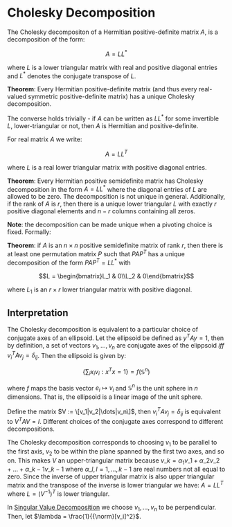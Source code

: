 # Cholesky Decomposition

The Cholesky decompositon of a Hermitian positive-definite matrix $A$, is a decomposition of the form:

$$A = LL^{*}$$

where $L$ is a lower triangular matrix with real and positive diagonal entries and $L^{*}$ denotes the conjugate transpose of $L$.

**Theorem**: Every Hermitian positive-definite matrix (and thus every real-valued symmetric positive-definite matrix) has a unique Cholesky decomposition.

The converse holds trivially - if $A$ can be written as $LL^{*}$ for some invertible $L$, lower-triangular or not, then $A$ is Hermitian and positive-definite.

For real matrix $A$ we write:

$$A = LL^{T}$$

where $L$ is a real lower triangular matrix with positive diagonal entries.

**Theorem**: Every Hermitian positive semidefinite matrix has Cholesky decomposition in the form $A = LL^{*}$ where the diagonal entries of $L$ are allowed to be zero. The decomposition is not unique in general. Additionally, if the rank of $A$ is $r$, then there is a unique lower triangular $L$ with exactly $r$ positive diagonal elements and $n-r$ columns containing all zeros. 

**Note**: the decomposition can be made unique when a pivoting choice is fixed. Formally:

**Theorem**: if $A$ is an $n \times n$ positive semidefinite matrix of rank $r$, then there is at least one permutation matrix $P$ such that $PAP^{T}$ has a unique decomposition of the form $PAP^{T} = LL^{*}$ with 
```math
L = \begin{bmatrix}L_1 & 0\\L_2 & 0\end{bmatrix}
```
where $L_1$ is an $r \times r$ lower triangular matrix with positive diagonal.

## Interpretation

The Cholesky decomposition is equivalent to a particular choice of conjugate axes of an ellipsoid. Let the ellipsoid be defined as $y^{T}Ay=1$, then by definition, a set of vectors $v_1,\dots,v_n$ are conjugate axes of the elippsoid $iff$ $v_{i}^{T}Av_j = {\delta}_{ij}$. 
Then the ellipsoid is given by:
```math
\biggl\{\sum_{i}{x_i}{v_i}:{x^T}{x}=1\biggr\}=f\left({\mathbb{S}}^{n}\right)
```
where $f$ maps the basis vector $e_i \mapsto v_i$ and ${\mathbb{S}}^{n}$ is the unit sphere in $n$ dimensions. That is, the ellipsoid is a linear image of the unit sphere.

Define the matrix $V := \[v_1|v_2|\dots|v_n\]$, then ${v_i}^{T}Av_j = {\delta}_{ij}$ is equivalent to $V^{T}AV = I$. Different choices of the conjugate axes correspond to different decompositions.

The Cholesky decomposition corresponds to choosing $v_1$ to be parallel to the first axis, $v_2$ to be within the plane spanned by the first two axes, and so on.
This makes $V$ an upper-triangular matrix because $v\_k = {\alpha}_{1} {v\_1} + {\alpha}\_{2} {v\_2} + \dots + {\alpha}\_{k-1} {v\_{k-1}}$ where ${\alpha}\_l, l=1,\dots,k-1$ are real numbers not all equal to zero. Since the inverse of upper triangular matrix is also upper triangular matrix and the transpose of the inverse is lower triangular we have: $A = LL^{T}$ where $L = {\left(V^{-1}\right)}^{T}$ is lower triangular. 

In [Singular Value Decomposition](https://github.com/dimitarpg13/probabilistic_model_examples/blob/main/docs/SingularValueDecomposition.md) we choose $v_1,\dots,v_n$ to be perpendicular. Then, let $\lambda = \frac{1}{{\norm}[v_i]^2}$. 
